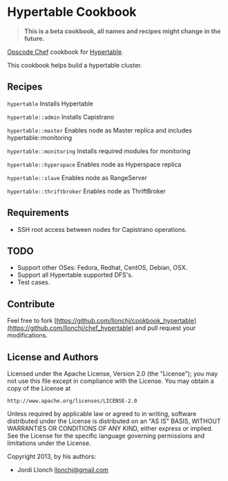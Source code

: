 Hypertable Cookbook
===================

>  __This is a beta cookbook, all names and recipes might change in the future.__

[Opscode Chef](http://opscode.com/chef) cookbook for [Hypertable](http://www.hypertable.org/).

This cookbook helps build a hypertable cluster.

Recipes
-------

`hypertable` Installs Hypertable

`hypertable::admin` Installs Capistrano

`hypertable::master` Enables node as Master replica and includes hypertable::monitoring

`hypertable::monitoring` Installs required modules for monitoring

`hypertable::hyperspace` Enables node as Hyperspace replica

`hypertable::slave` Enables node as RangeServer

`hypertable::thriftbroker` Enables node as ThriftBroker

Requirements
------------

* SSH root access between nodes for Capistrano operations.

TODO
----

* Support other OSes: Fedora, Redhat, CentOS, Debian, OSX.
* Support all Hypertable supported DFS's.
* Test cases.

Contribute
----------

Feel free to fork [https://github.com/llonchj/cookbook_hypertable](https://github.com/llonchj/chef_hypertable) and pull request your modifications.

License and Authors
-------------------

Licensed under the Apache License, Version 2.0 (the "License");
you may not use this file except in compliance with the License.
You may obtain a copy of the License at

    http://www.apache.org/licenses/LICENSE-2.0

Unless required by applicable law or agreed to in writing, software
distributed under the License is distributed on an "AS IS" BASIS,
WITHOUT WARRANTIES OR CONDITIONS OF ANY KIND, either express or implied.
See the License for the specific language governing permissions and
limitations under the License.

Copyright 2013, by his authors: 

* Jordi Llonch <llonchj@gmail.com>


